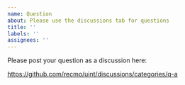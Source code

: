 ```yaml
---
name: Question
about: Please use the discussions tab for questions
title: ''
labels: ''
assignees: ''
---
```


Please post your question as a discussion here:

<https://github.com/recmo/uint/discussions/categories/q-a>

<!-- This template is based on https://github.com/tokio-rs/tokio/blob/tokio-1.13.0/.github/ISSUE_TEMPLATE/question.md -->
